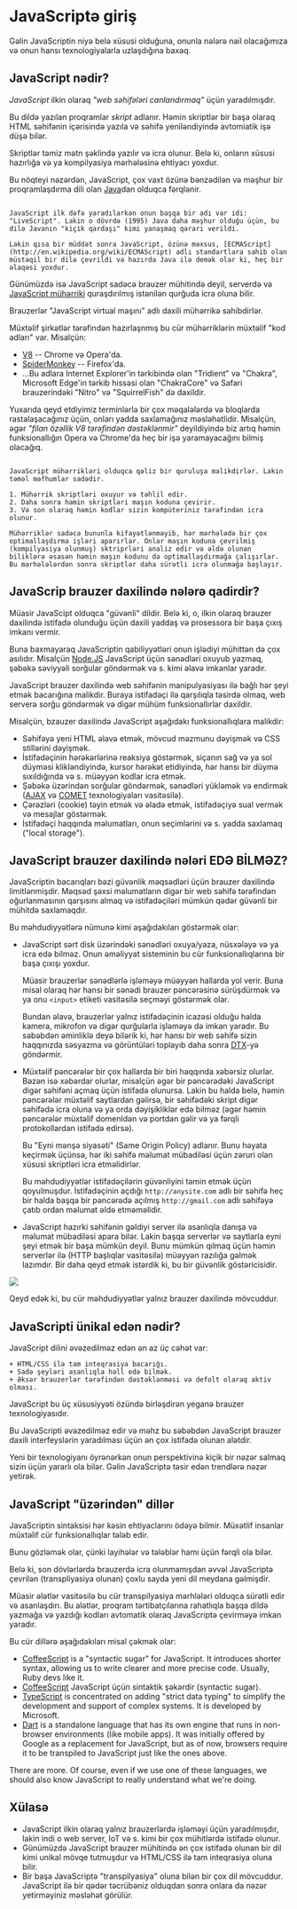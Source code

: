 # JavaScriptə giriş

Gəlin JavaScriptin niyə belə xüsusi olduğuna, onunla nələrə nail olacağımıza və onun hansı texnologiyalarla uzlaşdığına baxaq.

## JavaScript nədir?

*JavaScript* ilkin olaraq *"web səhifələri canlandırmaq"* üçün yaradılmışdır.

Bu dildə yazılan proqramlar *skript* adlanır. Həmin skriptlər bir başa olaraq HTML səhifənin içərisində yazıla və səhifə yeniləndiyində avtomiatik işə düşə bilər.

Skriptlər təmiz mətn şəklində yazılır və icra olunur. Belə ki, onların xüsusi hazırlığa və ya kompilyasiya mərhələsinə ehtiyacı yoxdur.

Bu nöqteyi nəzərdən, JavaScript, çox vaxt özünə bənzədilən və məşhur bir proqramlaşdırma dili olan [Java](https://en.wikipedia.org/wiki/Java_(programming_language))dan olduqca fərqlənir.

```smart header="Niyə <u>Java</u>Script?"

JavaScript ilk dəfə yaradılarkən onun başqa bir adı var idi: "LiveScript". Lakin o dövrdə (1995) Java daha məşhur olduğu üçün, bu dilə Javanın "kiçik qardaşı" kimi yanaşmaq qərarı verildi.

Lakin qısa bir müddət sonra JavaScript, özünə məxsus, [ECMAScript](http://en.wikipedia.org/wiki/ECMAScript) adlı standartlara sahib olan müstəqil bir dilə çevrildi və hazırda Java ilə demək olar ki, heç bir əlaqəsi yoxdur.
```

Günümüzdə isə JavaScript sadəcə brauzer mühitində deyil, serverdə və [JavaScript mühərriki](https://en.wikipedia.org/wiki/JavaScript_engine) quraşdırılmış istənilən qurğuda icra oluna bilir.

Brauzerlər "JavaScript virtual maşını" adlı daxili mühərrikə sahibdirlər.

Müxtəlif şirkətlər tərəfindən hazırlaşnmış bu cür mühərriklərin müxtəlif "kod adları" var. Misalçün:

- [V8](https://en.wikipedia.org/wiki/V8_(JavaScript_engine)) -- Chrome və Opera'da.
- [SpiderMonkey](https://en.wikipedia.org/wiki/SpiderMonkey) -- Firefox'da.
- ...Bu adlara Internet Explorer'in tərkibində olan "Tridient" və "Chakra", Microsoft Edge'in tərkib hissəsi olan "ChakraCore" və Safari brauzerindəki "Nitro" və "SquirrelFish" də daxildir.

Yuxarıda qeyd etdiyimiz terminlərlə bir çox məqalələrdə və bloqlarda rastalaşacağınız üçün, onları yadda saxlamağınız məsləhətlidir. Misalçün, əgər *"filan özəllik V8 tərəfindən dəstəklənmir"* deyildiyində biz artıq həmin funksionallığın Opera və Chrome'da heç bir işə yaramayacağını bilmiş olacağıq.

```smart header="Mühərriklər necə işləyir?"

JavaScript mühərrikləri olduqca qəliz bir quruluşa malikdirlər. Lakin təməl məfhumlar sadədir.

1. Mühərrik skriptləri oxuyur və təhlil edir.
2. Daha sonra həmin skriptləri maşın koduna çevirir.
3. Və son olaraq həmin kodlar sizin kompüteriniz tərəfindən icra olunur.

Mühərriklər sadəcə bununla kifayətlənməyib, hər mərhələdə bir çox optimallaşdırma işləri aparırlar. Onlar maşın koduna çevrilmiş (kompilyasiya olunmuş) sktriprləri analiz edir və əldə olunan biliklərə əsasən həmin maşın kodunu da optimallaşdırmağa çalışırlar. Bu mərhələlərdən sonra skriptlər daha sürətli icra olunmağa başlayır.
```

## JavaScrip brauzer daxilində nələrə qadirdir?

Müasir JavaScipt olduqca "güvənli" dildir. Belə ki, o, ilkin olaraq brauzer daxilində istifadə olunduğu üçün daxili yaddaş və prosessora bir başa çıxış imkanı vermir.

Buna baxmayaraq JavaScriptin qabiliyyətləri onun işlədiyi mühittən də çox asılıdır. Misalçün [Node.JS](https://wikipedia.org/wiki/Node.js) JavaScript üçün sənədləri oxuyub yazmaq, şəbəkə səviyyəli sorğular göndərmək və s. kimi əlavə imkanlar yaradır.

JavaScript brauzer daxilində web səhifənin manipulyasiyası ilə bağlı hər şeyi etmək bacarığına malikdir. Buraya istifadəçi ilə qarşılıqla təsirdə olmaq, web serverə sorğu göndərmək və digər mühüm funksionallırlar daxildir.

Misalçün, bzauzer daxilində JavaScript aşağıdakı funksionallıqlara malikdir:

- Səhifəyə yeni HTML əlavə etmək, mövcud məzmunu dəyişmək və CSS stillərini dəyişmək.
- İstifadəçinin hərəkərlərinə reaksiya göstərmək, siçanın sağ və ya sol düyməsi klikləndiyində, kursor hərəkət etidiyində, hər hansı bir düymə sıxıldığında və s. müəyyən kodlar icra etmək.
- Şəbəkə üzərindən sorğular göndərmək, sənədləri yükləmək və endirmək ([AJAX](https://en.wikipedia.org/wiki/Ajax_(programming)) və [COMET](https://en.wikipedia.org/wiki/Comet_(programming)) texnologiyaları vasitəsilə). 
- Çərəzləri (cookie) təyin etmək və əladə etmək, istifadəçiyə sual vermək və mesajlar göstərmək.
- İstifadəçi haqqında məlumatları, onun seçimlərini və s. yadda saxlamaq ("local storage").

## JavaScript brauzer daxilində nələri EDƏ BİLMƏZ?

JavaScriptin bacarıqları bəzi güvənlik məqsədləri üçün brauzer daxilində limitlənmişdir. Məqsəd şəxsi məlumatların digər bir web səhifə tərəfindən oğurlanmasının qarşısını almaq və istifadəçiləri mümkün qədər güvənli bir mühitdə saxlamaqdır.

Bu məhdudiyyətlərə nümunə kimi aşağıdakıları göstərmək olar:

- JavaScript sərt disk üzərindəki sənədləri oxuya/yaza, nüsxələyə və ya icra edə bilməz. Onun əməliyyat sisteminin bu cür funksionallıqlarına bir başa çıxışı yoxdur.

    Müasir brauzerlər sənədlərlə işləməyə müəyyən hallarda yol verir. Buna misal olaraq hər hansı bir sənədi brauzer pəncərəsinə sürüşdürmək və ya onu `<input>` etiketi vasitəsilə seçməyi göstərmək olar.

    Bundan əlavə, brauzerlər yalnız istifadəçinin icazəsi olduğu halda kamera, mikrofon və digər qurğularla işləməyə də imkan yaradır. Bu səbəbdən əminliklə deyə bilərik ki, hər hansı bir web səhifə sizin haqqınızda səsyazma və görüntüləri toplayıb daha sonra [DTX](https://az.wikipedia.org/wiki/Azərbaycanın_Dövlət_Təhlükəsizliyi_Xidməti)-yə göndərmir.

- Müxtəlif pəncərələr bir çox hallarda bir biri haqqında xəbərsiz olurlar. Bəzən isə xəbərdar olurlar, misalçün əgər bir pəncərədəki JavaScript digər səhifəni açmaq üçün istifadə olunursa. Lakin bu halda belə, həmin pəncərələr müxtəlif saytlardan gəlirsə, bir səhifədəki skript digər səhifədə icra oluna və ya orda dəyişikliklər edə bilməz (əgər həmin pəncərələr müxtəlif domenldən və portdan gəlir və ya fərqli protokollardan istifadə edirsə). 

    Bu "Eyni mənşə siyasəti" (Same Origin Policy) adlanır. Bunu həyata keçirmək üçünsə, hər iki səhifə məlumat mübadiləsi üçün zəruri olan xüsusi skriptləri icra etməlidirlər.

    Bu məhdudiyyətlər istifadəçilərin güvənliyini təmin etmək üçün qoyulmuşdur. İstifadəçinin açdığı `http://anysite.com` adlı bir səhifə heç bir halda başqa bir pəncərədə açılmış `http://gmail.com` adlı səhifəyə çatıb ordan məlumat əldə etməməlidir. 

- JavaScript hazırki səhifənin gəldiyi server ilə asanlıqla danışa və məlumat mübadiləsi apara bilər. Lakin başqa serverlər və saytlarla eyni şeyi etmək bir başa mümkün deyil. Bunu mümkün qılmaq üçün həmin serverlər ilə (HTTP başlıqlar vasitəsilə) müəyyən razılığa gəlmək lazımdır. Bir daha qeyd etmək istərdik ki, bu bir güvənlik göstəricisidir. 

![](limitations.png)

Qeyd edək ki, bu cür məhdudiyyətlər yalnız brauzer daxilində mövcuddur. 

## JavaScripti ünikal edən nədir?

JavaScript dilini əvəzedilməz edən ən az *üç* cəhət var:

```compare
+ HTML/CSS ilə tam inteqrasiya bacarığı.
+ Sadə şeyləri asanlıqla həll edə bilmək.
+ Əksər brauzerlər tərəfindən dəstəklənməsi və defolt olaraq aktiv olması.
```

JavaScript bu üç xüsusiyyəti özündə birləşdirən yeganə brauzer texnologiyasıdır.

Bu JavaScripti əvəzedilməz edir və məhz bu səbəbdən JavaScript brauzer daxili interfeyslərin yaradılması üçün ən çox istifadə olunan alətdir.

Yeni bir texnologiyanı öyrənərkən onun perspektivinə kiçik bir nəzər salmaq sizin üçün yararlı ola bilər. Gəlin JavaScriptə təsir edən trendlərə nəzər yetirək.


## JavaScript "üzərindən" dillər

JavaScriptin sintaksisi hər kəsin ehtiyaclarını ödəyə bilmir. Müxətlif insanlar müxtəlif cür funksionallıqlar tələb edir.

Bunu gözləmək olar, çünki layihələr və tələblər hamı üçün fərqli ola bilər.

Belə ki, son dövlərlərdə brauzerdə icra olunmamışdan əvvəl JavaScriptə çevrilən (transpliyasiya olunan) çoxlu sayda yeni dil meydana gəlmişdir.

Müasir ələtlər vasitəsilə bu cür transpilyasiya mərhlələri olduqca sürətli edir və asanlaşdırı. Bu alətlər, proqram tərtibatçılarına rahatlıqla başqa dildə yazmağa və yazdığı kodları avtomatik olaraq JavaScriptə çevirməyə imkan yaradır.  

Bu cür dillərə aşağıdakıları misal çəkmək olar:

- [CoffeeScript](http://coffeescript.org/) is a "syntactic sugar" for JavaScript. It introduces shorter syntax, allowing us to write clearer and more precise code. Usually, Ruby devs like it.
- [CoffeeScript](http://coffeescript.org/) JavaScript üçün sintaktik şəkərdir (syntactic sugar). 
- [TypeScript](http://www.typescriptlang.org/) is concentrated on adding "strict data typing" to simplify the development and support of complex systems. It is developed by Microsoft.
- [Dart](https://www.dartlang.org/) is a standalone language that has its own engine that runs in non-browser environments (like mobile apps). It was initially offered by Google as a replacement for JavaScript, but as of now, browsers require it to be transpiled to JavaScript just like the ones above.

There are more. Of course, even if we use one of these languages, we should also know JavaScript to really understand what we're doing.

## Xülasə

- JavaScript ilkin olaraq yalnız brauzerlərdə işləməyi üçün yaradılmışdır, lakin indi o web server, IoT və s. kimi bir çox mühitlərdə istifadə olunur.
- Günümüzdə JavaScript brauzer mühitində ən çox istifadə olunan bir dil kimi unikal mövqe tutmuşdur və HTML/CSS ilə tam inteqrasiya oluna bilir.
- Bir başa JavaScriptə "transpilyasiya" oluna bilən bir çox dil mövcuddur. JavaScript ilə bir qədər təcrübəniz olduqdan sonra onlara da nəzər yetirməyiniz məsləhət görülür.
